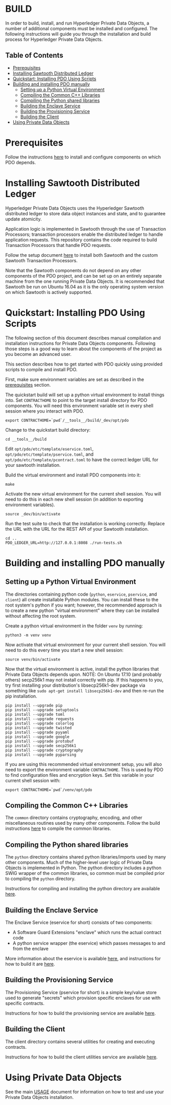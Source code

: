 <!---
Licensed under Creative Commons Attribution 4.0 International License
https://creativecommons.org/licenses/by/4.0/
--->
# BUILD

In order to build, install, and run Hyperledger Private Data Objects, a number
of additional components must be installed and configured. The following
instructions will guide you through the installation and build process for
Hyperledger Private Data Objects.

## Table of Contents

- [Prerequisites](#prerequisites)
- [Installing Sawtooth Distributed Ledger](#sawtooth)
- [Quickstart: Installing PDO Using Scripts](#quickstart)
- [Building and installing PDO manually](#manual-install)
    - [Setting up a Python Virtual Environment](#virtualenv)
    - [Compiling the Common C++ Libraries](#common)
    - [Compiling the Python shared libraries](#python)
    - [Building the Enclave Service](#eservice)
    - [Building the Provisioning Service](#pservice)
    - [Building the Client](#client)
- [Using Private Data Objects](#using)

# <a name="prerequisites"></a>Prerequisites
Follow the instructions [here](PREREQUISITES.md) to install and configure
components on which PDO depends.

# <a name="sawtooth"></a>Installing Sawtooth Distributed Ledger
Hyperledger Private Data Objects uses the Hyperledger Sawtooth distributed
ledger to store data object instances and state, and to guarantee update
atomicity.

Application logic is implemented in Sawtooth through the use of Transaction
Processors; transaction processors enable the distributed ledger to handle
application requests. This repository contains the code required to build
Transaction Processors that handle PDO requests.

Follow the setup document [here](sawtooth/docs/SETUP.md) to install both
Sawtooth and the custom Sawtooth Transaction Processors.

Note that the Sawtooth components do not depend on any other components of the
PDO project, and can be set up on an entirely separate machine from the one
running Private Data Objects. It is recommended that Sawtooth be run on Ubuntu
16.04 as it is the only operating system version on which Sawtooth is actively
supported.

# <a name="quickstart"></a>Quickstart: Installing PDO Using Scripts
The following section of this document describes manual compilation and
installation instructions for Private Data Objects components. Following those
steps is a good way to learn about the components of the project as you become
an advanced user.

This section describes how to get started with PDO quickly using provided
scripts to compile and install PDO.

First, make sure environment variables are set as described in the
[prerequisites](#prerequisites) section.

The quickstart build will set up a python virtual environment to install things
into. Set `CONTRACTHOME` to point to the target install directory for PDO
components. You will need this environment variable set in every shell session
where you interact with PDO.
```
export CONTRACTHOME=`pwd`/__tools__/build/_dev/opt/pdo
```

Change to the quickstart build directory:
```
cd __tools__/build
```

Edit `opt/pdo/etc/template/eservice.toml`,
`opt/pdo/etc/template/pservice.toml`, and `opt/pdo/etc/template/pcontract.toml`
to have the correct ledger URL for your sawtooth installation.

Build the virtual environment and install PDO components into it:
```
make
```

Activate the new virtual environment for the current shell session. You will
need to do this in each new shell session (in addition to exporting environment
variables).
```
source _dev/bin/activate
```

Run the test suite to check that the installation is working correctly. Replace
the URL with the URL for the REST API of your Sawtooth installation.
```
cd ..
PDO_LEDGER_URL=http://127.0.0.1:8008 ./run-tests.sh
```

# <a name="manual-install"></a>Building and installing PDO manually
## <a name="virtualenv"></a>Setting up a Python Virtual Environment
The directories containing python code (`python`, `eservice`, `pservice`, and
`client`) all create installable Python modules. You can install these to the
root system's python if you want; however, the recommended approach is to
create a new python "virtual environment" where they can be installed without
affecting the root system.

Create a python virtual environment in the folder `venv` by running:
```
python3 -m venv venv
```

Now activate that virtual environment for your current shell session. You will
need to do this every time you start a new shell session:
```
source venv/bin/activate
```

Now that the virtual environment is active, install the python libraries that
Private Data Objects depends upon. NOTE: On Ubuntu 17.10 (and probably others)
secp256k1 may not install correctly with pip. If this happens to you, try first
installing your distribution's libsecp256k1-dev package via something like
`sudo apt-get install libsecp256k1-dev` and then re-run the pip installation.
```
pip install --upgrade pip
pip install --upgrade setuptools
pip install --upgrade toml
pip install --upgrade requests
pip install --upgrade colorlog
pip install --upgrade twisted
pip install --upgrade pyyaml
pip install --upgrade google
pip install --upgrade protobuf
pip install --upgrade secp256k1
pip install --upgrade cryptography
pip install --upgrade pyparsing
```

If you are using this recommended virtual environment setup, you will also need
to export the environment variable `CONTRACTHOME`. This is used by PDO to find
configuration files and encryption keys. Set this variable in your current
shell session with:
```
export CONTRACTHOME=`pwd`/venv/opt/pdo
```

## <a name="common"></a>Compiling the Common C++ Libraries
The `common` directory contains cryptography, encoding, and other miscellaneous
routines used by many other components. Follow the build instructions
[here](common/BUILD.md) to compile the common libraries.

## <a name="python"></a>Compiling the Python shared libraries
The `python` directory contains shared python libraries/imports used by many
other components. Much of the higher-level user logic of Private Data Objects
is implemented in Python. The python directory includes a python SWIG wrapper
of the common libraries, so common must be compiled prior to compiling the
`python` directory.

Instructions for compiling and installing the python directory are available
[here](python/BUILD.md).

## <a name="eservice"></a>Building the Enclave Service
The Enclave Service (eservice for short) consists of two components:
- A Software Guard Extensions "enclave" which runs the actual contract code
- A python service wrapper (the eservice) which passes messages to and from the enclave

More information about the eservice is available
[here](eservice/docs/eservice.md), and instructions for how to build it are
[here](eservice/docs/BUILD.md).

## <a name="pservice"></a>Building the Provisioning Service
The Provisioning Service (pservice for short) is a simple key/value store used
to generate "secrets" which provision specific enclaves for use with specific
contracts.

Instructions for how to build the provisioning service are available
[here](pservice/docs/BUILD.md).

## <a name="client"></a>Building the Client
The client directory contains several utilities for creating and executing
contracts.

Instructions for how to build the client utilities service are available
[here](client/docs/BUILD.md).

# <a name="using"></a>Using Private Data Objects
See the main [USAGE](USAGE.md) document for information on how to test and
use your Private Data Objects installation.
